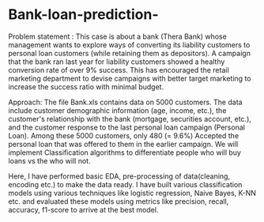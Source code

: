 # Bank-loan-prediction-
Problem statement : This case is about a bank (Thera Bank) whose management wants to explore ways of converting its liability customers to personal loan customers (while retaining them as depositors). A campaign that the bank ran last
year for liability customers showed a healthy conversion rate of over 9% success. This has encouraged the retail marketing department to devise campaigns with better target marketing to increase the success ratio with
minimal budget.

Approach:
The file Bank.xls contains data on 5000 customers. The data include customer demographic information (age, income, etc.), the customer's relationship with the bank (mortgage, securities account, etc.), and the customer response to the last personal loan campaign (Personal Loan). 
Among these 5000 customers, only 480 (= 9.6%) Accepted the personal loan that was offered to them in the earlier campaign.
We will implement Classification algorithms to differentiate people who will buy loans vs the who will not.

Here, I have performed basic EDA, pre-processing of data(cleaning, encoding etc.) to make the data ready. I have built various classification models using various techniques like
logistic regression, Naive Bayes, K-NN etc. and evaluated these models using metrics like precision, recall, accuracy, f1-score to arrive at the best model.

